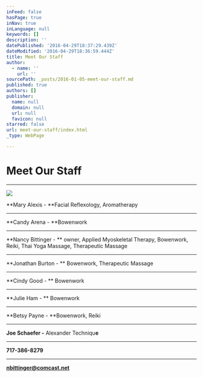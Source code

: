 ```yaml
---
inFeed: false
hasPage: true
inNav: true
inLanguage: null
keywords: []
description: ''
datePublished: '2016-04-29T18:37:29.439Z'
dateModified: '2016-04-29T18:36:59.444Z'
title: Meet Our Staff
author:
  - name: ''
    url: ''
sourcePath: _posts/2016-01-05-meet-our-staff.md
published: true
authors: []
publisher:
  name: null
  domain: null
  url: null
  favicon: null
starred: false
url: meet-our-staff/index.html
_type: WebPage

---
```

# Meet Our Staff

****
![](https://the-grid-user-content.s3-us-west-2.amazonaws.com/785b22bc-316d-4c81-9ea0-07cb61d40122.jpg)

**Mary Alexis - **Facial Reflexology, Aromatherapy

****

**Candy Arena - **Bowenwork

****

**Nancy Bittinger - ** owner, Applied Myoskeletal Therapy, Bowenwork, Reiki, Thai Yoga Massage, Therapeutic Massage

****

**Jonathan Burton - ** Bowenwork, Therapeutic Massage

****

**Cindy Good - ** Bowenwork

****

**Julie Ham - ** Bowenwork

****

**Betsy Payne - **Bowenwork, Reiki

****

**Joe Schaefer -** Alexander Techniqu**e**

****

**717-386-8279**

****

**nbittinger@comcast.net**